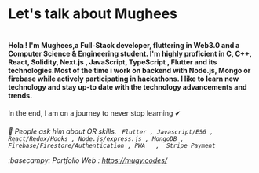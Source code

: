 # Let's talk about Mughees 	 <h1> 
  
#### Hola ! I'm Mughees,a Full-Stack developer, fluttering in Web3.0  and a Computer Science & Engineering student. I'm highly proficient in C, C++, React, Solidity, Next.js , JavaScript, TypeScript , Flutter and its technologies.Most of the time i work on backend with Node.js, Mongo or firebase while actively participating in hackathons. I like to learn new technology and stay up-to date with the technology advancements and trends.
In the end, I am on a journey to never stop learning ✔ <h6>



💬  People ask him about OR skills. ```  Flutter , Javascript/ES6 ,  React/Redux/Hooks , Node.js/express.js , MongoDB ,  Firebase/Firestore/Authentication , PWA   ,  Stripe Payment ```


 :basecampy:	Portfolio Web : https://mugy.codes/
 
 
